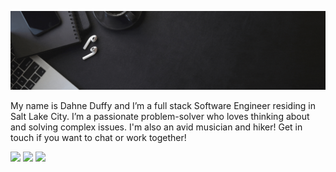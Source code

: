 ![DahneDuffy](githubDahneDuffy.gif)

<p>My name is Dahne Duffy and I’m a full stack Software Engineer residing in Salt Lake City. I’m a passionate problem-solver who loves thinking about and solving complex issues.  I'm also an avid musician and hiker! Get in touch if you want to chat or work together!</p>

<a href="https://dahneduffy.netlify.app/" target="blank"><img src="https://img.shields.io/static/v1?label=|&message=WEBSITE&color=3a51ab&style=plastic&logo=react&logo-color=white"/></a>
<a href="https://www.linkedin.com/in/dahne/" target="blank"><img src="https://img.shields.io/static/v1?label=|&message=LINKEDIN&color=e68e0b&style=plastic&logo=linkedin&logo-color=white"/></a>
<a href="https://twitter.com/DahneDuffy" target="blank"><img src="https://img.shields.io/static/v1?label=|&message=TWITTER&color=e68e0b&style=plastic&logo=twitter&logo-color=white"/></a>


<!--
**DahneDuffy/DahneDuffy** is a ✨ _special_ ✨ repository because its `README.md` (this file) appears on your GitHub profile.

Here are some ideas to get you started:

- 🔭 I’m currently working on ...
- 🌱 I’m currently learning ...
- 👯 I’m looking to collaborate on ...
- 🤔 I’m looking for help with ...
- 💬 Ask me about ...
- 📫 How to reach me: ...
- 😄 Pronouns: ...
- ⚡ Fun fact: ...
-->
